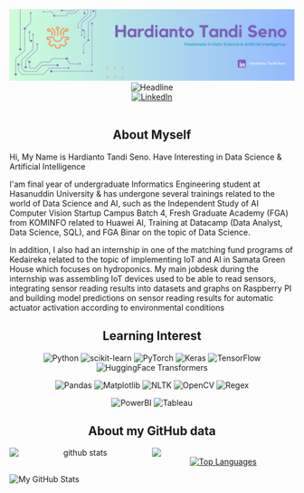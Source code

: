 <div>
    <div align=center>
        <img src="oce.png"  alt="Profile Banner"/>
    </div>
    <div align=center>
        <img src="https://readme-typing-svg.herokuapp.com?color=%236FDA44&size=32&center=true&vCenter=true&width=600&height=50&lines=Hardianto+Tandi+Seno;Informatics+Engineering+Student;Data+Science+;and;+AI+Enthusiast" alt="Headline" />
    </div>
    <div align=center>
        <a href="https://www.linkedin.com/in/hardianto-ts/"><img src="https://img.shields.io/badge/Linkedin-0077b5?style=flat&logo=linkedin" alt="LinkedIn" /></a>
    </div>
    <div align=left>
        <br>
        <h2 align="center">About Myself</h2>
        <p>
          Hi, My Name is Hardianto Tandi Seno. Have Interesting in Data Science & Artificial Intelligence<br>
        </p>
        <p>
          I'am final year of undergraduate Informatics Engineering student at Hasanuddin University & has undergone several trainings related to the world of Data Science and AI, such as the Independent Study of AI Computer Vision Startup Campus Batch 4, Fresh Graduate Academy (FGA) from KOMINFO related to Huawei AI, Training at Datacamp (Data Analyst, Data Science, SQL), and FGA Binar on the topic of Data Science.<br>
        </p>
        <p>
           In addition, I also had an internship in one of the matching fund programs of Kedaireka related to the topic of implementing IoT and AI in Samata Green House which focuses on hydroponics. My main jobdesk during the internship was assembling IoT devices used to be able to read sensors, integrating sensor reading results into datasets and graphs on Raspberry PI and building model predictions on sensor reading results for automatic actuator activation according to environmental conditions
        </p>
        <h2 align="center">Learning Interest</h2>
        <p align="center">
          <img src="https://img.shields.io/badge/python-3670A0?style=for-the-badge&logo=python&logoColor=ffdd54" alt="Python">
          <img src="https://img.shields.io/badge/scikit--learn-F7931E?style=for-the-badge&logo=scikit-learn&logoColor=white" alt="scikit-learn">
          <img src="https://img.shields.io/badge/pytorch-EE4C2C?style=for-the-badge&logo=pytorch&logoColor=white" alt="PyTorch">
          <img src="https://img.shields.io/badge/Keras-%23D00000.svg?style=for-the-badge&logo=Keras&logoColor=white" alt="Keras">
          <img src="https://img.shields.io/badge/TensorFlow-%23FF6F00.svg?style=for-the-badge&logo=TensorFlow&logoColor=white" alt="TensorFlow">
          <img src="https://img.shields.io/badge/huggingface-transformers-FAC02E?style=for-the-badge&logo=huggingface&logoColor=black" alt="HuggingFace Transformers">
        </p>
        <p align="center">
          <img src="https://img.shields.io/badge/pandas-%23150458.svg?style=for-the-badge&logo=pandas&logoColor=white" alt="Pandas">
          <img src="https://img.shields.io/badge/Matplotlib-%23ffffff.svg?style=for-the-badge&logo=Matplotlib&logoColor=black" alt="Matplotlib">
          <img src="https://img.shields.io/badge/nltk-39A85A?style=for-the-badge&logo=nltk&logoColor=white" alt="NLTK">
          <img src="https://img.shields.io/badge/opencv-5C3EE8?style=for-the-badge&logo=opencv&logoColor=white" alt="OpenCV">
          <img src="https://img.shields.io/badge/regex-000000?style=for-the-badge&logo=regex&logoColor=white" alt="Regex">
        </p>
        <p align="center">
          <img src="https://img.shields.io/badge/PowerBI-F2C811?style=for-the-badge&logo=powerbi&logoColor=black" alt="PowerBI">
          <img src="https://img.shields.io/badge/Tableau-E97627?style=for-the-badge&logo=tableau&logoColor=white" alt="Tableau">
        </p>
        <h2 align="center">About my GitHub data</h2>
        <p align="center">
          <img src="https://github-readme-stats.vercel.app/api?username=hardiantots&show_icons=true&theme=tokyonight" alt="github stats" width="50%" align="left"/>
          <img src="https://github-readme-streak-stats.herokuapp.com/?user=hardiantots&theme=dark" width="50%" align="left">
        </p>
        <p align="center">
          <a href="https://github.com/hardiantots" align="left"><img src="https://github-readme-stats.vercel.app/api/top-langs/?username=hardiantots&langs_count=10&title_color=0891b2&text_color=ffffff&icon_color=0891b2&bg_color=1c1917&hide_border=true&locale=en&custom_title=Top%20%Languages" alt="Top Languages" /></a>
        </p>
        <picture>
          <source media="(prefers-color-scheme: dark)" srcset="https://github-profile-summary-cards.vercel.app/api/cards/profile-details?username=hardiantots&theme=tokyonight">
          <source media="(prefers-color-scheme: light)"srcset="https://github-profile-summary-cards.vercel.app/api/cards/profile-details?username=hardiantots&theme=nord_bright">
          <img alt="My GitHub Stats" src="https://github-profile-summary-cards.vercel.app/api/cards/profile-details?username=hardiantots&theme=tokyonight">
        </picture>
    </div>
</div>
